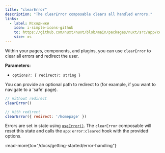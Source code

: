 ```yaml
---
title: "clearError"
description: "The clearError composable clears all handled errors."
links:
  - label: Исходники
    icon: i-simple-icons-github
    to: https://github.com/nuxt/nuxt/blob/main/packages/nuxt/src/app/composables/error.ts
    size: xs
---
```


Within your pages, components, and plugins, you can use `clearError` to clear all errors and redirect the user.

**Parameters:**

- `options?: { redirect?: string }`

You can provide an optional path to redirect to (for example, if you want to navigate to a 'safe' page).

```js
// Without redirect
clearError()

// With redirect
clearError({ redirect: '/homepage' })
```

Errors are set in state using [`useError()`](/docs/api/composables/use-error). The `clearError` composable will reset this state and calls the `app:error:cleared` hook with the provided options.

:read-more{to="/docs/getting-started/error-handling"}
